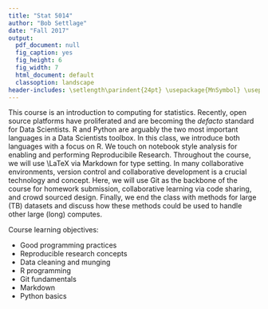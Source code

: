 ```yaml
---
title: "Stat 5014"
author: "Bob Settlage"
date: "Fall 2017"
output:
  pdf_document: null
  fig_caption: yes
  fig_height: 6
  fig_width: 7
  html_document: default
  classoption: landscape
header-includes: \setlength\parindent{24pt} \usepackage{MnSymbol} \usepackage{mathrsfs}
---
```

  
This course is an introduction to computing for statistics.  Recently, open source platforms have proliferated and are becoming the *defacto* standard for Data Scientists.  R and Python are arguably the two most important languages in a Data Scientists toolbox.  In this class, we introduce both languages with a focus on R.  We touch on notebook style analysis for enabling and performing Reproducibile Research.  Throughout the course, we will use \LaTeX via Markdown for type setting.  In many collaborative environments, version control and collaborative development is a crucial technology and concept.  Here, we will use Git as the backbone of the course for homework submission, collaborative learning via code sharing, and crowd sourced design.  Finally, we end the class with methods for large (TB) datasets and discuss how these methods could be used to handle other large (long) computes.

Course learning objectives:

* Good programming practices
* Reproducible research concepts
* Data cleaning and munging
* R programming
* Git fundamentals
* Markdown
* Python basics



